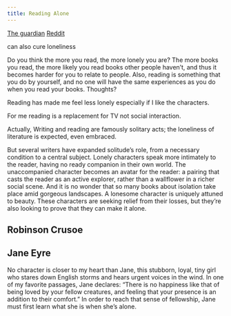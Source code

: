 ```yaml
---
title: Reading Alone
---
```

[The guardian](https://www.theguardian.com/books/2015/jun/10/top-10-books-about-being-alone)
[Reddit](https://www.reddit.com/r/books/comments/o0gad1/reading_is_lonely/)


can also cure loneliness

Do you think the more you read, the more lonely you are? The more books you read, the more likely you read books other people haven’t, and thus it becomes harder for you to relate to people. Also, reading is something that you do by yourself, and no one will have the same experiences as you do when you read your books. Thoughts?

Reading has made me feel less lonely especially if I like the characters.

For me reading is a replacement for TV not social interaction.

Actually, Writing and reading are famously solitary acts; the loneliness of literature is expected, even embraced. 

But several writers have expanded solitude’s role, from a necessary condition to a central subject.
Lonely characters speak more intimately to the reader, having no ready companion in their own world. The unaccompanied character becomes an avatar for the reader: a pairing that casts the reader as an active explorer, rather than a wallflower in a richer social scene. And it is no wonder that so many books about isolation take place amid gorgeous landscapes. A lonesome character is uniquely attuned to beauty.
These characters are seeking relief from their losses, but they’re also looking to prove that they can make it alone.

## Robinson Crusoe

## Jane Eyre
No character is closer to my heart than Jane, this stubborn, loyal, tiny girl who stares down English storms and hears urgent voices in the wind.
In one of my favorite passages, Jane declares: “There is no happiness like that of being loved by your fellow creatures, and feeling that your presence is an addition to their comfort.” In order to reach that sense of fellowship, Jane must first learn what she is when she’s alone.